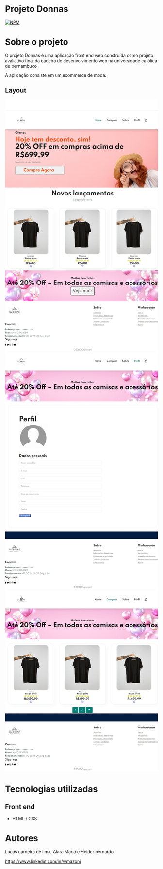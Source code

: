 # Projeto Donnas

[![NPM](https://img.shields.io/npm/l/react)](https://github.com/LucasCarneiros/Projeto-Donnas/blob/main/LICENSE) 

# Sobre o projeto

O projeto Donnas é uma aplicação front end web construída como projeto avaliativo final da cadeira de desenvolvimento web na universidade católica de pernambuco

A aplicação consiste em um ecommerce de moda.

## Layout 
![Mobile 1](layout/layoutHome.jpeg) ![Mobile 2](layout/layoutPerfil.jpeg) ![Mobile 3](layout/layoutShop.jpeg)

# Tecnologias utilizadas
## Front end
- HTML / CSS
  



# Autores

Lucas carneiro de lima, Clara Maria e Helder bernardo 

https://www.linkedin.com/in/wmazoni

 
